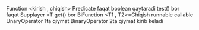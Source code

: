 Function <kirish , chiqish> 
Predicate<T type> faqat boolean qaytaradi test() bor faqat
Supplayer<T> =T get() bor
BiFunction <T1 , T2>=Chiqish
runnable
callable
UnaryOperator 1ta qiymat
BinaryOperator 2ta qiymat kirib keladi